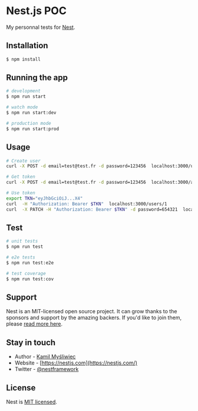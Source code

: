# Nest.js POC

My personnal tests for [Nest](https://github.com/nestjs/nest).

## Installation

```bash
$ npm install
```

## Running the app

```bash
# development
$ npm run start

# watch mode
$ npm run start:dev

# production mode
$ npm run start:prod
```

## Usage

```sh
# Create user
curl -X POST -d email=test@test.fr -d password=123456  localhost:3000/users

# Get token
curl -X POST -d email=test@test.fr -d password=123456  localhost:3000/auth

# Use token
export TKN="eyJhbGciOiJ...X4"
curl  -H "Authorization: Bearer $TKN"  localhost:3000/users/1
curl  -X PATCH -H "Authorization: Bearer $TKN" -d password=654321  localhost:3000/users/1
```

## Test

```bash
# unit tests
$ npm run test

# e2e tests
$ npm run test:e2e

# test coverage
$ npm run test:cov
```

## Support

Nest is an MIT-licensed open source project. It can grow thanks to the sponsors and support by the amazing backers. If you'd like to join them, please [read more here](https://docs.nestjs.com/support).

## Stay in touch

- Author - [Kamil Myśliwiec](https://kamilmysliwiec.com)
- Website - [https://nestjs.com](https://nestjs.com/)
- Twitter - [@nestframework](https://twitter.com/nestframework)

## License

Nest is [MIT licensed](LICENSE).
